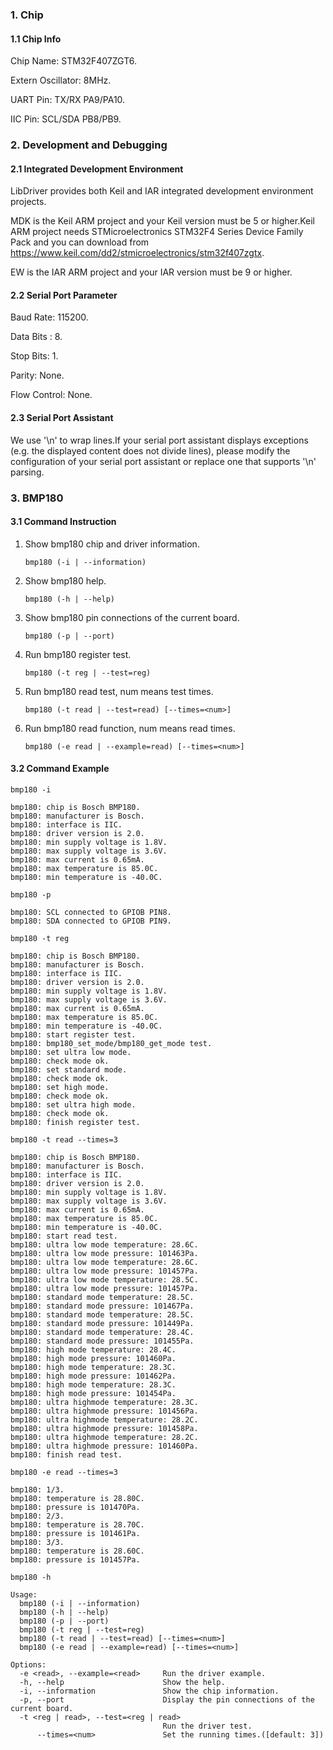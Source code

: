 ### 1. Chip

#### 1.1 Chip Info

Chip Name: STM32F407ZGT6.

Extern Oscillator: 8MHz.

UART Pin: TX/RX PA9/PA10.

IIC Pin: SCL/SDA PB8/PB9.

### 2. Development and Debugging

#### 2.1 Integrated Development Environment

LibDriver provides both Keil and IAR integrated development environment projects.

MDK is the Keil ARM project and your Keil version must be 5 or higher.Keil ARM project needs STMicroelectronics STM32F4 Series Device Family Pack and you can download from https://www.keil.com/dd2/stmicroelectronics/stm32f407zgtx.

EW is the IAR ARM project and your IAR version must be 9 or higher.

#### 2.2 Serial Port Parameter

Baud Rate: 115200.

Data Bits : 8.

Stop Bits: 1.

Parity: None.

Flow Control: None.

#### 2.3 Serial Port Assistant

We use '\n' to wrap lines.If your serial port assistant displays exceptions (e.g. the displayed content does not divide lines), please modify the configuration of your serial port assistant or replace one that supports '\n' parsing.

### 3. BMP180

#### 3.1 Command Instruction

1. Show bmp180 chip and driver information.

   ```shell
   bmp180 (-i | --information)
   ```

2. Show bmp180 help.

   ```shell
   bmp180 (-h | --help)
   ```

3. Show bmp180 pin connections of the current board.

   ```shell
   bmp180 (-p | --port)
   ```

4. Run bmp180 register test.

   ```shell
   bmp180 (-t reg | --test=reg)
   ```

5. Run bmp180 read test, num means test times. 

   ```shell
   bmp180 (-t read | --test=read) [--times=<num>]
   ```

6. Run bmp180 read function, num means read times.

   ```shell
   bmp180 (-e read | --example=read) [--times=<num>]
   ```

#### 3.2 Command Example

```shell
bmp180 -i

bmp180: chip is Bosch BMP180.
bmp180: manufacturer is Bosch.
bmp180: interface is IIC.
bmp180: driver version is 2.0.
bmp180: min supply voltage is 1.8V.
bmp180: max supply voltage is 3.6V.
bmp180: max current is 0.65mA.
bmp180: max temperature is 85.0C.
bmp180: min temperature is -40.0C.
```

```shell
bmp180 -p

bmp180: SCL connected to GPIOB PIN8.
bmp180: SDA connected to GPIOB PIN9.
```

```shell
bmp180 -t reg

bmp180: chip is Bosch BMP180.
bmp180: manufacturer is Bosch.
bmp180: interface is IIC.
bmp180: driver version is 2.0.
bmp180: min supply voltage is 1.8V.
bmp180: max supply voltage is 3.6V.
bmp180: max current is 0.65mA.
bmp180: max temperature is 85.0C.
bmp180: min temperature is -40.0C.
bmp180: start register test.
bmp180: bmp180_set_mode/bmp180_get_mode test.
bmp180: set ultra low mode.
bmp180: check mode ok.
bmp180: set standard mode.
bmp180: check mode ok.
bmp180: set high mode.
bmp180: check mode ok.
bmp180: set ultra high mode.
bmp180: check mode ok.
bmp180: finish register test.
```

```shell
bmp180 -t read --times=3

bmp180: chip is Bosch BMP180.
bmp180: manufacturer is Bosch.
bmp180: interface is IIC.
bmp180: driver version is 2.0.
bmp180: min supply voltage is 1.8V.
bmp180: max supply voltage is 3.6V.
bmp180: max current is 0.65mA.
bmp180: max temperature is 85.0C.
bmp180: min temperature is -40.0C.
bmp180: start read test.
bmp180: ultra low mode temperature: 28.6C.
bmp180: ultra low mode pressure: 101463Pa.
bmp180: ultra low mode temperature: 28.6C.
bmp180: ultra low mode pressure: 101457Pa.
bmp180: ultra low mode temperature: 28.5C.
bmp180: ultra low mode pressure: 101457Pa.
bmp180: standard mode temperature: 28.5C.
bmp180: standard mode pressure: 101467Pa.
bmp180: standard mode temperature: 28.5C.
bmp180: standard mode pressure: 101449Pa.
bmp180: standard mode temperature: 28.4C.
bmp180: standard mode pressure: 101455Pa.
bmp180: high mode temperature: 28.4C.
bmp180: high mode pressure: 101460Pa.
bmp180: high mode temperature: 28.3C.
bmp180: high mode pressure: 101462Pa.
bmp180: high mode temperature: 28.3C.
bmp180: high mode pressure: 101454Pa.
bmp180: ultra highmode temperature: 28.3C.
bmp180: ultra highmode pressure: 101456Pa.
bmp180: ultra highmode temperature: 28.2C.
bmp180: ultra highmode pressure: 101458Pa.
bmp180: ultra highmode temperature: 28.2C.
bmp180: ultra highmode pressure: 101460Pa.
bmp180: finish read test.
```

```shell
bmp180 -e read --times=3

bmp180: 1/3.
bmp180: temperature is 28.80C.
bmp180: pressure is 101470Pa.
bmp180: 2/3.
bmp180: temperature is 28.70C.
bmp180: pressure is 101461Pa.
bmp180: 3/3.
bmp180: temperature is 28.60C.
bmp180: pressure is 101457Pa.
```

```shell
bmp180 -h

Usage:
  bmp180 (-i | --information)
  bmp180 (-h | --help)
  bmp180 (-p | --port)
  bmp180 (-t reg | --test=reg)
  bmp180 (-t read | --test=read) [--times=<num>]
  bmp180 (-e read | --example=read) [--times=<num>]

Options:
  -e <read>, --example=<read>     Run the driver example.
  -h, --help                      Show the help.
  -i, --information               Show the chip information.
  -p, --port                      Display the pin connections of the current board.
  -t <reg | read>, --test=<reg | read>
                                  Run the driver test.
      --times=<num>               Set the running times.([default: 3])
```

